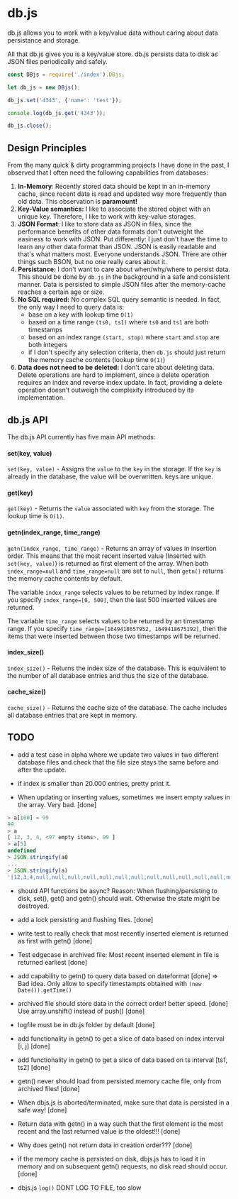 # db.js

db.js allows you to work with a key/value data without caring about data persistance and storage.

All that db.js gives you is a key/value store. db.js persists data to disk as JSON files periodically and safely.

```js
const DBjs = require('./index').DBjs;

let db_js = new DBjs();

db_js.set('4343', {'name': 'test'});

console.log(db_js.get('4343'));

db_js.close();
```

## Design Principles

From the many quick & dirty programming projects I have done in the past, I observed that I often need the following capabilities from databases:

1. **In-Memory**: Recently stored data should be kept in an in-memory cache, since recent data is read and updated way more frequently than old data. This observation is **paramount!**
2. **Key-Value semantics:** I like to associate the stored object with an unique key. Therefore, I like to work with key-value storages.
3. **JSON Format**: I like to store data as JSON in files, since the performance benefits of other data formats don't outweight the easiness to work with JSON. Put differently: I just don't have the time to learn any other data format than JSON. JSON is easily readable and that's what matters most. Everyone understands JSON. There are other things such BSON, but no one really cares about it.
4. **Persistance:** I don't want to care about when/why/where to persist data. This should be done by `db.js` in the background in a safe and consistent manner. Data is persisted to simple JSON files after the memory-cache reaches a certain age or size.
5. **No SQL required:** No complex SQL query semantic is needed. In fact, the only way I need to query data is:
    + base on a key with lookup time `O(1)`
    + based on a time range `(ts0, ts1)` where `ts0` and `ts1` are both timestamps
    + based on an index range `(start, stop)` where `start` and `stop` are both integers
    + if I don't specify any selection criteria, then `db.js` should just return the memory cache contents (lookup time `O(1)`)
6. **Data does not need to be deleted:** I don't care about deleting data. Delete operations are hard to implement, since a delete operation requires an index and reverse index update. In fact, providing a delete operation doesn't outweigh the complexity introduced by its implementation.

## db.js API

The db.js API currently has five main API methods:

#### set(key, value)

`set(key, value)` - Assigns the `value` to the `key` in the storage. If the `key` is already in the database, the value will be overwritten. keys are unique.

#### get(key)

`get(key)` - Returns the `value` associated with `key` from the storage. The lookup time is `O(1)`.

#### getn(index_range, time_range)

`getn(index_range, time_range)` - Returns an array of values in insertion order. This means that the most recent inserted value (Inserted with `set(key, value)`) is returned as first element of the array. When both `index_range=null` and `time_range=null` are set to `null`, then `getn()` returns the memory cache contents by default.

The variable `index_range` selects values to be returned by index range. If you specify `index_range=[0, 500]`, then the last 500 inserted values are returned.

The variable `time_range` selects values to be returned by an timestamp range. If you specify `time_range=[1649418657952, 1649418675192]`, then the items that were inserted between those two timestamps will be returned.

#### index_size()

`index_size()` - Returns the index size of the database. This is equivalent to the number of all database entries and thus the size of the database.

#### cache_size()

`cache_size()` - Returns the cache size of the database. The cache includes all database entries that are kept in memory.

## TODO

- add a test case in alpha where we update two values in two different database files and check that the file size stays the same before and after the update.

- if index is smaller than 20.000 entries, pretty print it.

- When updating or inserting values, sometimes we insert empty values in the array. Very bad. [done]

```js
> a[100] = 99
99
> a
[ 12, 3, 4, <97 empty items>, 99 ]
> a[5]
undefined
> JSON.stringify(a0
... 
> JSON.stringify(a)
'[12,3,4,null,null,null,null,null,null,null,null,null,null,null,null,null,null,null,null,null,null,null,null,null,null,null,null,null,null,null,null,null,null,null,null,null,null,null,null,null,null,null,null,null,null,null,null,null,null,null,null,null,null,null,null,null,null,null,null,null,null,null,null,null,null,null,null,null,null,null,null,null,null,null,null,null,null,null,null,null,null,null,null,null,null,null,null,null,null,null,null,null,null,null,null,null,null,null,null,null,99]'
```

- should API functions be async? Reason: When flushing/persisting to disk, set(), get() and getn() 
  should wait. Otherwise the state might be destroyed.

- add a lock persisting and flushing files. [done]
- write test to really check that most recently inserted element is returned as first with getn() [done]
- Test edgecase in archived file: Most recent inserted element in file is returned earliest [done]

- add capability to getn() to query data based on dateformat [done]
  => Bad idea. Only allow to specify timestampts obtained with `(new Date()).getTime()`

- archived file should store data in the correct order! better speed. [done]
  Use array.unshift() instead of push() [done]

- logfile must be in db.js folder by default [done]

- add functionality in getn() to get a slice of data based on index interval [i, j] [done]
- add functionality in getn() to get a slice of data based on ts interval [ts1, ts2] [done]

- getn() never should load from persisted memory cache file, only from archived files! [done]

- When dbjs.js is aborted/terminated, make sure that data is persisted in a safe way! [done]

- Return data with getn() in a way such that the first element is the most recent and the last returned value is the oldest!!! [done]
- Why does getn() not return data in creation order??? [done]

- if the memory cache is persisted on disk, dbjs.js has to load it in memory and on 
  subsequent getn() requests, no disk read should occur. [done]

- dbjs.js `log()` DONT LOG TO FILE, too slow